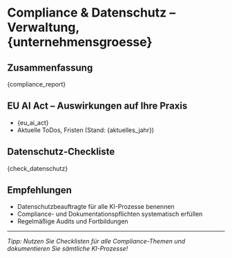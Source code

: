 # Compliance & Datenschutz – Verwaltung, {unternehmensgroesse}

## Zusammenfassung

{compliance_report}

## EU AI Act – Auswirkungen auf Ihre Praxis

- {eu_ai_act}
- Aktuelle ToDos, Fristen (Stand: {aktuelles_jahr})

## Datenschutz-Checkliste

{check_datenschutz}

## Empfehlungen

- Datenschutzbeauftragte für alle KI-Prozesse benennen  
- Compliance- und Dokumentationspflichten systematisch erfüllen  
- Regelmäßige Audits und Fortbildungen

---

_Tipp: Nutzen Sie Checklisten für alle Compliance-Themen und dokumentieren Sie sämtliche KI-Prozesse!_
